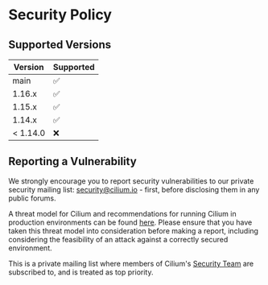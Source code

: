 # Security Policy

## Supported Versions

| Version  | Supported          |
|----------| ------------------ |
| main     | :white_check_mark: |
| 1.16.x   | :white_check_mark: |
| 1.15.x   | :white_check_mark: |
| 1.14.x   | :white_check_mark: |
| < 1.14.0 | :x:                |

## Reporting a Vulnerability

We strongly encourage you to report security vulnerabilities to
our private security mailing list: security@cilium.io - first, before
disclosing them in any public forums.

A threat model for Cilium and recommendations for running Cilium in production
environments can be found [here][threat-model]. Please ensure that you have
taken this threat model into consideration before making a report, including
considering the feasibility of an attack against a correctly secured
environment.

This is a private mailing list where members of Cilium's
[Security Team](https://github.com/cilium/community/blob/main/roles/Security-Team.md)
are subscribed to, and is treated as top priority.

[threat-model]: https://docs.cilium.io/en/latest/security/threat-model/
